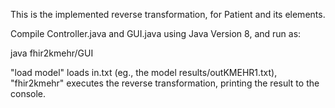 This is the implemented reverse transformation, for Patient and its elements. 

Compile Controller.java and GUI.java using Java Version 8, and run as: 

java fhir2kmehr/GUI

"load model" loads in.txt (eg., the model results/outKMEHR1.txt), "fhir2kmehr" executes the reverse transformation, printing the result to the console. 
